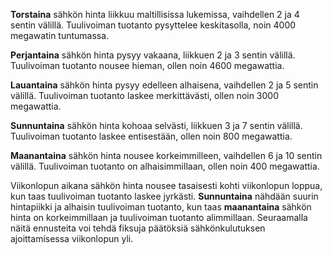 **Torstaina** sähkön hinta liikkuu maltillisissa lukemissa, vaihdellen 2 ja 4 sentin välillä. Tuulivoiman tuotanto pysyttelee keskitasolla, noin 4000 megawatin tuntumassa.

**Perjantaina** sähkön hinta pysyy vakaana, liikkuen 2 ja 3 sentin välillä. Tuulivoiman tuotanto nousee hieman, ollen noin 4600 megawattia.

**Lauantaina** sähkön hinta pysyy edelleen alhaisena, vaihdellen 2 ja 5 sentin välillä. Tuulivoiman tuotanto laskee merkittävästi, ollen noin 3000 megawattia.

**Sunnuntaina** sähkön hinta kohoaa selvästi, liikkuen 3 ja 7 sentin välillä. Tuulivoiman tuotanto laskee entisestään, ollen noin 800 megawattia.

**Maanantaina** sähkön hinta nousee korkeimmilleen, vaihdellen 6 ja 10 sentin välillä. Tuulivoiman tuotanto on alhaisimmillaan, ollen noin 400 megawattia.

Viikonlopun aikana sähkön hinta nousee tasaisesti kohti viikonlopun loppua, kun taas tuulivoiman tuotanto laskee jyrkästi. **Sunnuntaina** nähdään suurin hintapiikki ja alhaisin tuulivoiman tuotanto, kun taas **maanantaina** sähkön hinta on korkeimmillaan ja tuulivoiman tuotanto alimmillaan. Seuraamalla näitä ennusteita voi tehdä fiksuja päätöksiä sähkönkulutuksen ajoittamisessa viikonlopun yli.